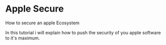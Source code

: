 # Apple Secure
How to secure an apple Ecosystem 

In this tutorial i will explain how to push the security of you apple software to it's maximum.
